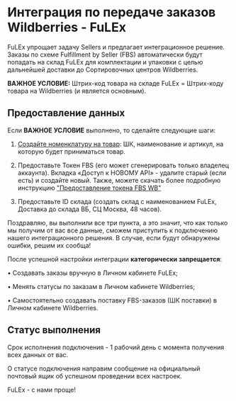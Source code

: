 #  Интеграция по передаче заказов Wildberries - FuLEx

FuLEx упрощает задачу Sellers и предлагает интеграционное
решение. Заказы по схеме Fulfillment by Seller (FBS) автоматически будут попадать на склад FuLEx для комплектации и упаковки с целью дальнейшей доставки до
Сортировочных центров Wildberries. 

**ВАЖНОЕ УСЛОВИЕ:**
Штрих-код товара на складе FuLEx = Штрих-коду товара на Wildberries (и является основным).

## Предоставление данных 

Если **ВАЖНОЕ УСЛОВИЕ** выполнено, то сделайте следующие шаги:

1. [Создайте номенклатуру на товар](nomenclature.md): ШК, наименование и
артикул, на которую будет приниматься товар. 
2. Предоставьте Токен FBS (его может сгенерировать только
владелец аккаунта). Вкладка «Доступ к НОВОМУ API» - удалите старый (если есть) и создайте новый. Также, можете скачать более подробную инструкцию ["Предоставление токена FBS WB"](https://drive.google.com/uc?export=download&id=1l43tBO-XLulRJiG1UdoOIeY8Xn7SQm3v)

3. Предоставьте ID склада (создать склад с наименованием
FuLEx, Доставка до склада ВБ, СЦ Москва, 48 часов).

Поздравляю, вы выполнили все три пункта, а это значит, что как только мы получим от вас все данные, сможем приступить к подключению нашего интеграционного решения. 
В случае, если будут обнаружены ошибки, решим их сообща!

После успешной настройки интеграции **категорически запрещается**:

• Создавать заказы вручную в Личном кабинете FuLEx;

• Менять статусы по заказам в Личном кабинете Wildberries;

• Самостоятельно создавать поставку FBS-заказов (ШК поставки) в Личном кабинете Wildberries.

## Статус выполнения

Срок исполнения подключения - 1 рабочий день с момента получения всех данных от вас. 

О статусе подключения направим сообщение на официальный почтовый ящик об успешном проведении всех настроек.  

FuLEx - с нами проще!